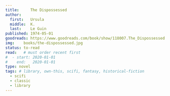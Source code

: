 ```yaml
---
title:     The Dispossessed
author: 
  first:   Ursula
  middle:  K.
  last:    Le Guin
published: 1974-05-01 
goodreads: https://www.goodreads.com/book/show/118007.The_Dispossessed
img:    books/the-dispossessed.jpg
status: to-read
read:   # must order recent first
#  - start: 2020-01-01 
#    end:   2020-01-01
type: novel
tags: # library, own-this, scifi, fantasy, historical-fiction
  - scifi
  - classic
  - library
---
```


